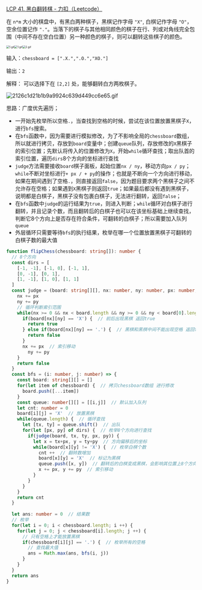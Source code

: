 [LCP 41. 黑白翻转棋 - 力扣（Leetcode）](https://leetcode.cn/problems/fHi6rV/description/)

在 `n*m` 大小的棋盘中，有黑白两种棋子，黑棋记作字母 `"X"`, 白棋记作字母 `"O"`，空余位置记作 `"."`。当落下的棋子与其他相同颜色的棋子在行、列或对角线完全包围（中间不存在空白位置）另一种颜色的棋子，则可以翻转这些棋子的颜色。

<img src="https://pic.leetcode-cn.com/1630396029-eTgzpN-6da662e67368466a96d203f67bb6e793.gif" alt="1.gif" style="zoom:50%;" /><img src="https://pic.leetcode-cn.com/1630396029-eTgzpN-6da662e67368466a96d203f67bb6e793.gif" alt="1.gif" style="zoom:50%;" /><img src="https://pic.leetcode-cn.com/1630396240-nMvdcc-8e4261afe9f60e05a4f740694b439b6b.gif" alt="2.gif" style="zoom:50%;" />

输入：`chessboard = [".X.",".O.","XO."]`

输出：`2`

解释： 可以选择下在 `[2,2]` 处，能够翻转白方两枚棋子。

![2126c1d21b1b9a9924c639d449cc6e65.gif](https://pic.leetcode-cn.com/1626683255-OBtBud-2126c1d21b1b9a9924c639d449cc6e65.gif)

思路：广度优先遍历；

* 一开始先枚举所以空格`.`，当查找到空格的时候，尝试在该位置放置黑棋子`X`，进行`bfs`搜索。
* 在`bfs`函数中，因为需要进行模拟修改，为了不影响全局的`chessboard`数组，所以就进行拷贝，存放到`board`变量中；创建`queue`队列，存放修改的`X`黑棋子的索引位置；先默认将传入的位置修改为`X`，开始`while`循环查找；取出队首的索引位置，遍历`dirs`8个方向的坐标进行查找
* `judge`方法需要接收`board`棋子面板，起始位置`nx / ny`，移动方向`px / py`；`while`不断对坐标进行`+ px / + py`的操作；也就是不断向一个方向进行移动，如果在期间遇到了空格`.`，则直接返回`false`，因为题目要求两个黑棋子之间不允许存在空格；如果遇到`X`黑棋子则返回`true`；如果最后都没有遇到黑棋子，说明都是白棋子，黑棋子没有包裹白棋子，无法进行翻转，返回`false`；
* 在`bfs`函数中`judge`的运行结果为`true`，则进入判断；`while`循环对白棋子进行翻转，并且记录个数，而且翻转后的白棋子也可以在该坐标基础上继续查找，判断它8个方向上是否存在符合条件，可翻转的白棋子；所以需要加入队列`queue`
* 外层循环只需要等待`bfs`的执行结果，枚举在哪一个位置放置黑棋子可翻转的白棋子数的最大值

```typescript
function flipChess(chessboard: string[]): number {
  // 8个方向
  const dirs = [
    [-1, -1], [-1, 0], [-1, 1],
    [0, -1], [0, 1],
    [1, -1], [1, 0], [1, 1]
  ]
  const judge = (board: string[][], nx: number, ny: number, px: number, py: number): boolean => {  // 判断该方向上是否存在黑棋开始 黑棋结束 并且中间只存在白棋，不存在空格
    nx += px
    ny += py
    // 循环判断索引范围
    while(nx >= 0 && nx < board.length && ny >= 0 && ny < board[0].length) {
      if(board[nx][ny] == 'X') {  // 前后出现黑棋 返回true
        return true  
      } else if(board[nx][ny] == '.') {  // 黑棋和黑棋中间不能出现空格 返回false
        return false
      }
      nx += px  // 索引移动
    	ny += py
    }
    return false
  }
  const bfs = (i: number, j: number) => {
    const board: string[][] = []
    for(let item of chessboard) {  // 拷贝chessboard数组 进行修改
      board.push([...item])
    }
    const queue: number[][] = [[i,j]]  // 默认加入队列
    let cnt: number = 0
    board[i][j] = 'X'  // 放置黑棋
    while(queue.length) {  // 循环查找
      let [tx, ty] = queue.shift()  // 出队
      for(let [px, py] of dirs) {  // 枚举8个方向进行查找
        if(judge(board, tx, ty, px, py)) {
          let x = tx+px, y = ty+py  // 方向偏移后的坐标
          while(board[x][y] != 'X') {  // 枚举白棋个数
            cnt ++  // 翻转数增加
            board[x][y] = 'X'  // 标记为黑棋
            queue.push([x, y])  // 翻转后的白棋变成黑棋，会影响其位置上8个方向的白棋是否翻转
            x += px, y += py  // 索引移动
          }
        }
      }
    }
    return cnt
  }
  
  let ans: number = 0  // 结果数
  // 枚举
  for(let i = 0; i < chessboard.length; i ++) {
    for(let j = 0; j < chessboard[i].length; j ++) {
      // 只有空格上才能放置黑棋
      if(chessboard[i][j] == '.') {  // 枚举所有的空格
        // 查找最大值
        ans = Math.max(ans, bfs(i, j))
      }
    }
  }
  return ans
}
```




